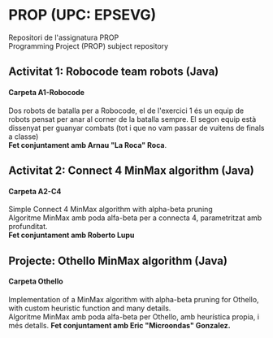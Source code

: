 # PROP (UPC: EPSEVG)


Repositori de l'assignatura PROP   
Programming Project (PROP) subject repository 

## Activitat 1: Robocode team robots (Java)

#### Carpeta A1-Robocode
Dos robots de batalla per a Robocode, el de l'exercici 1 és un equip de robots pensat per anar al corner de la batalla sempre.
El segon equip està dissenyat per guanyar combats (tot i que no vam passar de vuitens de finals a classe)  
**Fet conjuntament amb Arnau "La Roca" Roca**.

## Activitat 2: Connect 4 MinMax algorithm (Java)

#### Carpeta A2-C4
Simple Connect 4 MinMax algorithm with alpha-beta pruning   
Algoritme MinMax amb poda alfa-beta per a connecta 4, parametritzat amb profunditat.   
**Fet conjuntament amb Roberto Lupu**

## Projecte: Othello MinMax algorithm (Java)

#### Carpeta Othello   
Implementation of a MinMax algorithm with alpha-beta pruning for Othello, with custom heuristic function and many details.     
Algoritme MinMax amb poda alfa-beta per Othello, amb heurística propia, i més detalls. 
**Fet conjuntament amb Eric "Microondas" Gonzalez.** 
